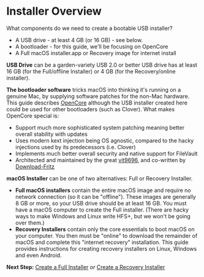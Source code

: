 # Installer Overview

What components do we need to create a bootable USB installer?

* A USB drive - at least 4 GB (or 16 GB) - see below.
* A bootloader - for this guide, we'll be focusing on OpenCore
* A Full macOS installer.app or Recovery image for internet install

**USB Drive** can be a garden-variety USB 2.0 or better USB drive
has at least 16 GB (for the Full/offline Installer)
or 4 GB (for the Recovery/online installer).

**The bootloader software** tricks macOS into thinking it's running on a genuine Mac,
by supplying software patches for the non-Mac hardware.
This guide describes [OpenCore](https://github.com/acidanthera/OpenCorePkg/releases)
although the USB installer created here could be used for other bootloaders (such as Clover).
What makes OpenCore special is:

* Support much more sophisticated system patching meaning better overall stability with updates
* Uses modern kext injection being OS agnostic, compared to the hacky injections used by its predecessors (i.e. Clover)
* Implements much better overall security and native support for FileVault
* Architected and maintained by the great [vit9696](https://github.com/vit9696), and co-written by [Download-Fritz](https://github.com/Download-Fritz)

**macOS Installer** can be one of two alternatives: Full or Recovery Installer.

* **Full macOS installers** contain the entire macOS image and require no network connection
(so it can be "offline").
These images are generally 8 GB or more, so your USB drive should be at least 16 GB.
You must have a macOS computer to create the Full installer.
(There are hacky ways to make Windows and Linux write HFS+, but we won't be going over them.)
* **Recovery Installers** contain only the core essentials to boot macOS on your computer.
You then must be "online" to download the remainder of macOS and complete this "internet recovery" installation.
This guide provides instructions for creating recovery installers on Linux, Windows and even Android.

**Next Step:** [Create a Full Installer](./offline-installer.md) *or* [Create a Recovery Installer](./online-installer.md)
